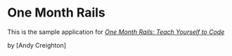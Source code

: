 # One Month Rails

This is the sample application for
[*One Month Rails: Teach Yourself to Code*](http://onemonthrails.com)

by [Andy Creighton]